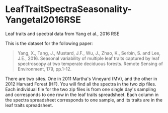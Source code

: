 # LeafTraitSpectraSeasonality-Yangetal2016RSE
Leaf traits and spectral data from Yang et al., 2016 RSE

This is the dataset for the following paper:

> Yang, X., Tang, J., Mustard, J.F., Wu, J., Zhao, K., Serbin, S. and Lee, J.E., 2016. Seasonal variability of multiple leaf traits captured by leaf spectroscopy at two temperate deciduous forests. Remote Sensing of Environment, 179, pp.1-12.

There are two sites. One in 2011 Martha's Vineyard (MV), and the other in 2012 Harvard Forest (HF). You will find all the spectra in the two zip files. Each individual file for the two zip files is from one single day's sampling and corresponds to one row in the leaf traits spreadsheet. Each column in the spectra spreadsheet corresponds to one sample, and its traits are in the leaf traits spreadsheet.
